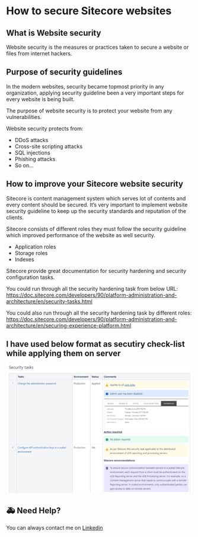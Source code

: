 # How to secure Sitecore websites

## What is Website security

Website security is the measures or practices taken to secure a website or files from internet hackers.

## Purpose of security guidelines

In the modern websites, security became topmost priority in any organization, applying security guideline been a very important steps for every website is being built.

The purpose of website security is to protect your website from any vulnerabilities.

Website security protects from:

* DDoS attacks
* Cross-site scripting attacks
* SQL injections
* Phishing attacks
* So on...

## How to improve your Sitecore website security
Sitecore is content management system which serves lot of contents and every content should be secured. It’s very important to implement website security guideline to keep up the security standards and reputation of the clients.

Sitecore consists of different roles they must follow the security guideline which improved performance of the website as well security.
-	Application roles
-	Storage roles
-	Indexes

Sitecore provide great documentation for security hardening and security configuration tasks.

You could run through all the security hardening task from below URL:
https://doc.sitecore.com/developers/90/platform-administration-and-architecture/en/security-tasks.html

You could also run through all the security hardening task by different roles:
https://doc.sitecore.com/developers/90/platform-administration-and-architecture/en/securing-experience-platform.html

## I have used below format as secutiry check-list while applying them on server
![I have used this format as secutiry check-list](../.gitbook/assets/screenshot-sc-security.jpg)

## 🚑 Need Help?

You can always contact me on [Linkedin](https://www.linkedin.com/in/nagaraj-solanki)

